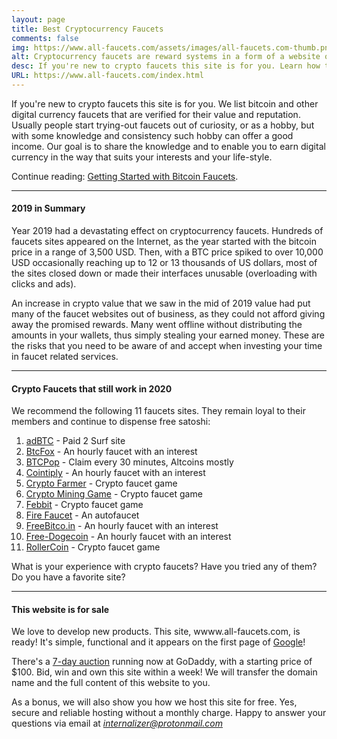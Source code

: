 ```yaml
---
layout: page
title: Best Cryptocurrency Faucets
comments: false
img: https://www.all-faucets.com/assets/images/all-faucets.com-thumb.png
alt: Cryptocurrency faucets are reward systems in a form of a website or an app that dispense free coins.
desc: If you're new to crypto faucets this site is for you. Learn how to maximize the value of your time and effort while claiming from free bitcoin faucet sites.
URL: https://www.all-faucets.com/index.html
---
```

<link rel="stylesheet" href="https://cdnjs.cloudflare.com/ajax/libs/normalize/5.0.0/normalize.min.css">

If you're new to crypto faucets this site is for you. We list bitcoin and other digital currency faucets that are verified for their value and reputation. Usually people start trying-out faucets out of curiosity, or as a hobby, but with some knowledge and consistency such hobby can offer a good income. Our goal is to share the knowledge and to enable you to earn digital currency in the way that suits your interests and your life-style.

Continue reading: <a href="https://www.all-faucets.com/daily/2019/12/12/index.html">Getting Started with Bitcoin Faucets</a>.

---
#### 2019 in Summary

Year 2019 had a devastating effect on cryptocurrency faucets. Hundreds of faucets sites appeared on the Internet, as the year started with the bitcoin price in a range of 3,500 USD. Then, with a BTC price spiked to over 10,000 USD occasionally reaching up to 12 or 13 thousands of US dollars, most of the sites closed down or made their interfaces unusable (overloading with clicks and ads).

An increase in crypto value that we saw in the mid of 2019 value had put many of the faucet websites out of business, as they could not afford giving away the promised rewards. Many went offline without distributing the amounts in your wallets, thus simply stealing your earned money. These are the risks that you need to be aware of and accept when investing your time in faucet related services.

---
#### Crypto Faucets that still work in 2020

We recommend the following 11 faucets sites. They remain loyal to their members and continue to dispense free satoshi:

1. <a href="http://bit.ly/www-adbtc" target="_blank">adBTC</a> - Paid 2 Surf site
2. <a href="http://bit.ly/www-btcfox" target="_blank">BtcFox</a> - An hourly faucet with an interest
3. <a href="http://bit.ly/www-btcpop" target="_blank">BTCPop</a> - Claim every 30 minutes, Altcoins mostly
4. <a href="http://bit.ly/www-cointiply" target="_blank">Cointiply</a> - An hourly faucet with an interest
5. <a href="http://bit.ly/www-cryptofarmer" target="_blank">Crypto Farmer</a> - Crypto faucet game
6. <a href="http://bit.ly/www-cryptomininggame" target="_blank">Crypto Mining Game</a> - Crypto faucet game
7. <a href="http://bit.ly/www-febbit" target="_blank">Febbit</a> - Crypto faucet game
8. <a href="http://bit.ly/www-firefaucet" target="_blank">Fire Faucet</a> - An autofaucet
9. <a href="http://bit.ly/www-freebitcoin" target="_blank">FreeBitco.in</a> - An hourly faucet with an interest
10. <a href="http://bit.ly/www-free-dogecoin" target="_blank">Free-Dogecoin</a> - An hourly faucet with an interest
11. <a href="http://bit.ly/www-rollercoin" target="_blank">RollerCoin</a> - Crypto faucet game

What is your experience with crypto faucets? Have you tried any of them? Do you have a favorite site?

<div id="commento"></div>
<script src="https://cdn.commento.io/js/commento.js"></script>

---
#### This website is for sale

We love to develop new products. This site, wwww.all-faucets.com, is ready! It's simple, functional and it appears on the first page of <a href="https://www.google.com/search?q=best+cryptocurrency+faucets&oq=best&aqs=chrome.0.69i59j69i57j69i59j69i61l2j69i60j69i65l2.1070j0j7&sourceid=chrome&ie=UTF-8" target="_blank">Google</a>!

There's a <a href="https://uk.auctions.godaddy.com/trpItemListing.aspx?&miid=309518444" target="_blank">7-day auction</a> running now at GoDaddy, with a starting price of $100. Bid, win and own this site within a week! We will transfer the domain name and the full content of this website to you.

As a bonus, we will also show you how we host this site for free. Yes, secure and reliable hosting without a monthly charge. Happy to answer your questions via email at <i>internalizer@protonmail.com</i>
